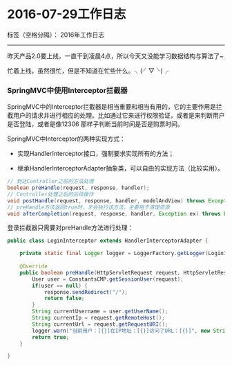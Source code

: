 ﻿# 2016-07-29工作日志

标签（空格分隔）： 2016年工作日志

---

昨天产品2.0要上线，一直干到凌晨4点，所以今天又没能学习数据结构与算法了~

忙着上线，虽然很忙，但是不知道在忙些什么。╮(╯▽╰)╭

### SpringMVC中使用Interceptor拦截器

SpringMVC中的Interceptor拦截器是相当重要和相当有用的，它的主要作用是拦截用户的请求并进行相应的处理。比如通过它来进行权限验证，或者是来判断用户是否登陆，或者是像12306 那样子判断当前时间是否是购票时间。

SpringMVC中Interceptor的两种实现方式：

 - 实现HandlerInterceptor接口，强制要求实现所有的方法；

 - 继承HandlerInterceptorAdapter抽象类，可以自由的实现方法（比较实用）。
 
``` java
// 到达Controller之前的方法处理
boolean preHandle(request, response, handler);
// Controller处理之后的后续操作
void postHandle(request, response, handler, modelAndView) throws Exception;
// preHandle方法返回true时，才会执行该方法，主要用于清理资源
void afterCompletion(request, response, handler, Exception ex) throws Exception;
``` 

登录拦截器只需要对preHandle方法进行处理：

``` java
public class LoginInterceptor extends HandlerInterceptorAdapter {

	private static final Logger logger = LoggerFactory.getLogger(LoginInterceptor.class);
	
	@Override
	public boolean preHandle(HttpServletRequest request, HttpServletResponse response, Object handler) throws Exception {
		User user = ConstantsCMP.getSessionUser(request);
		if(user == null) {
			response.sendRedirect("/");
			return false;
		}
		String currentUsername = user.getUserName();
		String currentIp = request.getRemoteHost();		
		String currentUrl = request.getRequestURI();
		logger.warn("当前用户：[{}]在IP地址：[{}]访问了URL：[{}]", new String[]{currentUsername, currentIp, currentUrl});
		return true;
	}

}
```